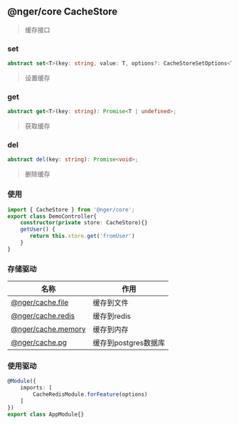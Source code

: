 ## @nger/core CacheStore
> 缓存接口

### set
```ts
abstract set<T>(key: string, value: T, options?: CacheStoreSetOptions<T>): Promise<void>
```
> 设置缓存

### get
```ts
abstract get<T>(key: string): Promise<T | undefined>;
```
> 获取缓存


### del
```ts
abstract del(key: string): Promise<void>;
```
> 删除缓存

### 使用
```ts
import { CacheStore } from '@nger/core';
export class DemoController{
    constructor(private store: CacheStore){}
    getUser() {
       return this.store.get('fromUser')
    }
}
```

### 存储驱动
| 名称                    | 作用                 |
| ----------------------- | -------------------- |
| [@nger/cache.file](/)   | 缓存到文件           |
| [@nger/cache.redis](/)  | 缓存到redis          |
| [@nger/cache.memory](/) | 缓存到内存           |
| [@nger/cache.pg](/)     | 缓存到postgres数据库 |

### 使用驱动

```ts
@Module({
    imports: [
        CacheRedisModule.forFeature(options)
    ]
})
export class AppModule{}
```